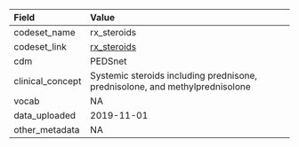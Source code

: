 |Field            |Value                                                                        |
|:----------------|:----------------------------------------------------------------------------|
|codeset_name     |rx_steroids                                                                  |
|codeset_link     |[rx_steroids](https://github.com/PEDSnet/Variable-Dictionary/blob/main/drug/rx_steroids.csv)|
|cdm              |PEDSnet                                                                      |
|clinical_concept |Systemic steroids including prednisone, prednisolone, and methylprednisolone |
|vocab            |NA                                                                           |
|data_uploaded    |2019-11-01                                                                   |
|other_metadata   |NA                                                                           |
